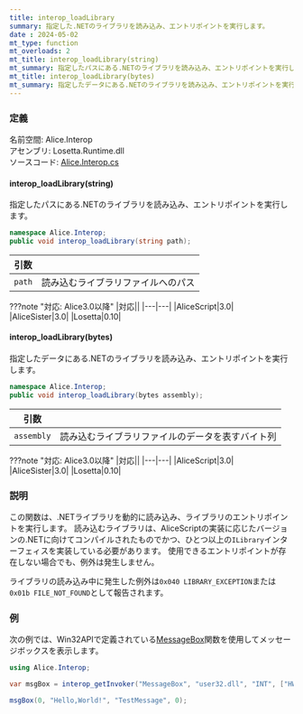 ```yaml
---
title: interop_loadLibrary
summary: 指定した.NETのライブラリを読み込み、エントリポイントを実行します。
date : 2024-05-02
mt_type: function
mt_overloads: 2
mt_title: interop_loadLibrary(string)
mt_summary: 指定したパスにある.NETのライブラリを読み込み、エントリポイントを実行します。
mt_title: interop_loadLibrary(bytes)
mt_summary: 指定したデータにある.NETのライブラリを読み込み、エントリポイントを実行します。
---
```


### 定義
名前空間: Alice.Interop<br/>
アセンブリ: Losetta.Runtime.dll<br/>
ソースコード: [Alice.Interop.cs](https://github.com/WSOFT-Project/Losetta/blob/master/Losetta.Runtime/Alice.Interop.cs)

#### interop_loadLibrary(string)

指定したパスにある.NETのライブラリを読み込み、エントリポイントを実行します。

```cs title="AliceScript"
namespace Alice.Interop;
public void interop_loadLibrary(string path);
```

|引数| |
|-|-|
|`path`|読み込むライブラリファイルへのパス|

???note "対応: Alice3.0以降"
    |対応||
    |---|---|
    |AliceScript|3.0|
    |AliceSister|3.0|
    |Losetta|0.10|

#### interop_loadLibrary(bytes)

指定したデータにある.NETのライブラリを読み込み、エントリポイントを実行します。

```cs title="AliceScript"
namespace Alice.Interop;
public void interop_loadLibrary(bytes assembly);
```

|引数| |
|-|-|
|`assembly`|読み込むライブラリファイルのデータを表すバイト列|

???note "対応: Alice3.0以降"
    |対応||
    |---|---|
    |AliceScript|3.0|
    |AliceSister|3.0|
    |Losetta|0.10|

### 説明
この関数は、.NETライブラリを動的に読み込み、ライブラリのエントリポイントを実行します。
読み込むライブラリは、AliceScriptの実装に応じたバージョンの.NETに向けてコンパイルされたものでかつ、ひとつ以上の`ILibrary`インターフェィスを実装している必要があります。
使用できるエントリポイントが存在しない場合でも、例外は発生しません。

ライブラリの読み込み中に発生した例外は`0x040 LIBRARY_EXCEPTION`または`0x01b FILE_NOT_FOUND`として報告されます。

### 例
次の例では、Win32APIで定義されている[MessageBox](https://learn.microsoft.com/en-us/windows/win32/api/winuser/nf-winuser-messagebox)関数を使用してメッセージボックスを表示します。

```cs title="AliceScript"
using Alice.Interop;

var msgBox = interop_getInvoker("MessageBox", "user32.dll", "INT", ["HWND", "LPCTSTR", "LPCTSTR", "UINT"], "MessageBoxW", true);

msgBox(0, "Hello,World!", "TestMessage", 0);
```